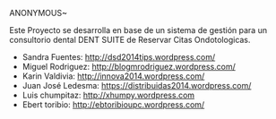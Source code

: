 ANONYMOUS~

Este Proyecto se desarrolla en base de un sistema de gestión para un consultorio dental DENT SUITE de Reservar Citas Ondotologicas.


- Sandra Fuentes: http://dsd2014tips.wordpress.com/
- Miguel Rodriguez: http://blogmrodriguez.wordpress.com/
- Karin Valdivia: http://innova2014.wordpress.com/
- Juan José Ledesma: https://distribuidas2014.wordpress.com/
- Luis chumpitaz: http://xhumpy.wordpress.com
- Ebert toribio: http://ebtoribioupc.wordpress.com/